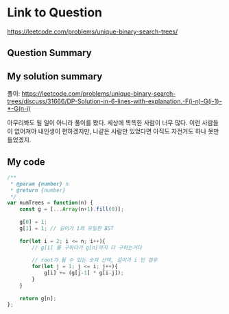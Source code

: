 # Link to Question
https://leetcode.com/problems/unique-binary-search-trees/

## Question Summary


## My solution summary
풀이: https://leetcode.com/problems/unique-binary-search-trees/discuss/31666/DP-Solution-in-6-lines-with-explanation.-F(i-n)-G(i-1)-*-G(n-i)

아무리봐도 될 일이 아니라 풀이를 봤다. 세상에 똑똑한 사람이 너무 많다. 이런 사람들이 없어져야 내인생이 편하겠지만, 나같은 사람만 있었다면 아직도 자전거도 하나 못만들었겠지.

## My code
```javascript
/**
 * @param {number} n
 * @return {number}
 */
var numTrees = function(n) {
    const g = [...Array(n+1).fill(0)];
    
    g[0] = 1; 
    g[1] = 1; // 길이가 1의 유일한 BST
    
    for(let i = 2; i <= n; i++){
        // g[i] 를 구하다가 g[n]까지 다 구하는거다
        
        // root가 될 수 있는 숫자 선택, 길이가 i 인 경우
        for(let j = 1; j <= i; j++){
            g[i] += (g[j-1] * g[i-j]);
        }
    }
    
    return g[n];
};
```
